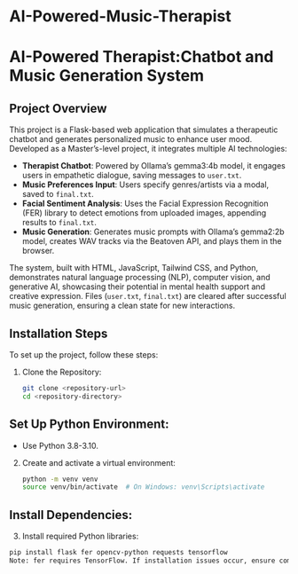 # AI-Powered-Music-Therapist

# AI-Powered Therapist:Chatbot and Music Generation System


## Project Overview
This project is a Flask-based web application that simulates a therapeutic chatbot and generates personalized music to enhance user mood. Developed as a Master’s-level project, it integrates multiple AI technologies:

- **Therapist Chatbot**: Powered by Ollama’s gemma3:4b model, it engages users in empathetic dialogue, saving messages to `user.txt`.
- **Music Preferences Input**: Users specify genres/artists via a modal, saved to `final.txt`.
- **Facial Sentiment Analysis**: Uses the Facial Expression Recognition (FER) library to detect emotions from uploaded images, appending results to `final.txt`.
- **Music Generation**: Generates music prompts with Ollama’s gemma2:2b model, creates WAV tracks via the Beatoven API, and plays them in the browser.

The system, built with HTML, JavaScript, Tailwind CSS, and Python, demonstrates natural language processing (NLP), computer vision, and generative AI, showcasing their potential in mental health support and creative expression. Files (`user.txt`, `final.txt`) are cleared after successful music generation, ensuring a clean state for new interactions.


## Installation Steps
To set up the project, follow these steps:
1. Clone the Repository:
   ```bash
   git clone <repository-url>
   cd <repository-directory>

## Set Up Python Environment:
- Use Python 3.8-3.10.
2. Create and activate a virtual environment:
   ```bash
   python -m venv venv
   source venv/bin/activate  # On Windows: venv\Scripts\activate

## Install Dependencies:
3. Install required Python libraries:
```bash
pip install flask fer opencv-python requests tensorflow
Note: fer requires TensorFlow. If installation issues occur, ensure compatibility or install TensorFlow separately: pip install tensorflow

